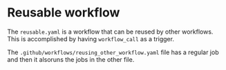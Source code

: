 # Reusable workflow

The `reusable.yaml` is a workflow that can be reused by other workflows.
This is accomplished by having `workflow_call` as a trigger.

The `.github/workflows/reusing_other_workflow.yaml` file has a regular job
and then it alsoruns the jobs in the other file.

